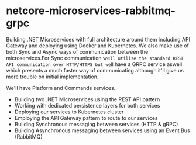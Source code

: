 # netcore-microservices-rabbitmq-grpc
Building .NET Microservices with full architecture around them including API Gateway and deploying using Docker and Kubernetes. We also make use of both Sync and Async ways of communication between the microservices.For Sync communication we`ll utilize the standard REST API communication over HTTP/HTTPS but we`ll have a GRPC service aswell which presents a much faster way of communicating although it'll give us more trouble on initial implementation.

We'll have Platform and Commands services.

<ul>
  <li>Building two .NET Microservices using the REST API pattern</li>
  <li>Working with dedicated persistence layers for both services</li>
  <li>Deploying our services to Kubernetes cluster</li>
  <li>Employing the API Gateway pattern to route to our services</li>
  <li>Building Synchronous messaging between services (HTTP & gRPC)</li>
  <li>Building Asynchronous messaging between services using an Event Bus (RabbitMQ)</li>
</ul>
